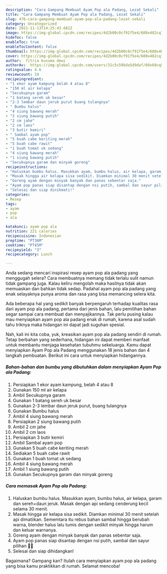 ```yaml
---
description: "Cara Gampang Membuat Ayam Pop ala Padang, Lezat Sekali"
title: "Cara Gampang Membuat Ayam Pop ala Padang, Lezat Sekali"
slug: 476-cara-gampang-membuat-ayam-pop-ala-padang-lezat-sekali
category: Uncategorized
date: 2021-11-13T14:25:43.681Z
image: https://img-global.cpcdn.com/recipes/4d2b00c0cf91f5e4/680x482cq70/ayam-pop-ala-padang-foto-resep-utama.jpg
hideToc: false
enableToc: true
enableTocContent: false
thumbnail: https://img-global.cpcdn.com/recipes/4d2b00c0cf91f5e4/680x482cq70/ayam-pop-ala-padang-foto-resep-utama.jpg
cover: https://img-global.cpcdn.com/recipes/4d2b00c0cf91f5e4/680x482cq70/ayam-pop-ala-padang-foto-resep-utama.jpg
author:  fitria kusuma dewi
authorAv:  https://img-global.cpcdn.com/users/31c5c59bda5d9daf/60x60cq50/avatar.jpg
ratingvalue: 4.6
reviewcount: 24
recipeingredient:
- "1 ekor ayam kampung belah 4 atau 8"
- "150 ml air kelapa"
- "Secukupnya garam"
- "1 batang sereh uk besar"
- "2-3 lembar daun jeruk purut buang tulangnya"
- " Bumbu halus"
- "4 siung bawang merah"
- "2 siung bawang putih"
- "2 cm jahe"
- "2 cm laos"
- "3 butir kemiri"
- " Sambal ayam pop"
- "5 buah cabe keriting merah"
- "5 buah cabe rawit"
- "1 buah tomat uk sedang"
- "4 siung bawang merah"
- "1 siung bawang putih"
- "Secukupnya garam dan minyak goreng"
recipeinstructions:
- "Haluskan bumbu halus. Masukkan ayam, bumbu halus, air kelapa, garam dan sereh+daun jeruk. Masak dengan api sedang cenderung kecil selama 30 menit."
- "Masak hingga air kelapa sisa sedikit. Diamkan minimal 30 menit setelah api dimatiikan. Sememtara itu rebus bahan sambal hingga berubah warna, blender halus lalu tumis dengan sedikit minyak hingga harum dan keluar warnanya."
- "Goreng ayam dengan minyak banyak dan panas sebentar saja."
- "Ayam pop panas siap disantap dengan nsi putih, sambal dan sayur pilihan 🤤🤤"
- "Selesai dan siap dinikmati!"
categories:
- Resep
tags:
- ayam
- pop
- ala

katakunci: ayam pop ala 
nutrition: 221 calories
recipecuisine: Indonesian
preptime: "PT36M"
cooktime: "PT45M"
recipeyield: "3"
recipecategory: Lunch

---
```



Anda sedang mencari inspirasi resep ayam pop ala padang yang menggugah selera? Cara membuatnya memang tidak terlalu sulit namun tidak gampang juga. Kalau keliru mengolah maka hasilnya tidak akan memuaskan dan bahkan tidak sedap. Padahal ayam pop ala padang yang enak selayaknya punya aroma dan rasa yang bisa memancing selera kita.




Ada beberapa hal yang sedikit banyak berpengaruh terhadap kualitas rasa dari ayam pop ala padang, pertama dari jenis bahan, lalu pemilihan bahan segar sampai cara membuat dan menyajikannya. Tak perlu pusing kalau mau menyiapkan ayam pop ala padang enak di rumah, karena asal sudah tahu triknya maka hidangan ini dapat jadi suguhan spesial.


Nah, kali ini kita coba, yuk, kreasikan ayam pop ala padang sendiri di rumah. Tetap berbahan yang sederhana, hidangan ini dapat memberi manfaat untuk membantu menjaga kesehatan tubuhmu sekeluarga. Kamu dapat menyiapkan Ayam Pop ala Padang menggunakan 18 jenis bahan dan 4 langkah pembuatan. Berikut ini cara untuk menyiapkan hidangannya.

<!--inarticleads1-->

##### Bahan-bahan dan bumbu yang dibutuhkan dalam menyiapkan Ayam Pop ala Padang:

1. Persiapkan 1 ekor ayam kampung, belah 4 atau 8
1. Gunakan 150 ml air kelapa
1. Ambil Secukupnya garam
1. Gunakan 1 batang sereh uk besar
1. Gunakan 2-3 lembar daun jeruk purut, buang tulangnya
1. Gunakan  Bumbu halus
1. Ambil 4 siung bawang merah
1. Persiapkan 2 siung bawang putih
1. Ambil 2 cm jahe
1. Ambil 2 cm laos
1. Persiapkan 3 butir kemiri
1. Ambil  Sambal ayam pop
1. Gunakan 5 buah cabe keriting merah
1. Sediakan 5 buah cabe rawit
1. Gunakan 1 buah tomat uk sedang
1. Ambil 4 siung bawang merah
1. Ambil 1 siung bawang putih
1. Gunakan Secukupnya garam dan minyak goreng




<!--inarticleads2-->

##### Cara memasak Ayam Pop ala Padang:

1. Haluskan bumbu halus. Masukkan ayam, bumbu halus, air kelapa, garam dan sereh+daun jeruk. Masak dengan api sedang cenderung kecil selama 30 menit.
1. Masak hingga air kelapa sisa sedikit. Diamkan minimal 30 menit setelah api dimatiikan. Sememtara itu rebus bahan sambal hingga berubah warna, blender halus lalu tumis dengan sedikit minyak hingga harum dan keluar warnanya.
1. Goreng ayam dengan minyak banyak dan panas sebentar saja.
1. Ayam pop panas siap disantap dengan nsi putih, sambal dan sayur pilihan 🤤🤤
1. Selesai dan siap dihidangkan!



Bagaimana? Gampang kan? Itulah cara menyiapkan ayam pop ala padang yang bisa kamu praktikkan di rumah. Selamat mencoba!
